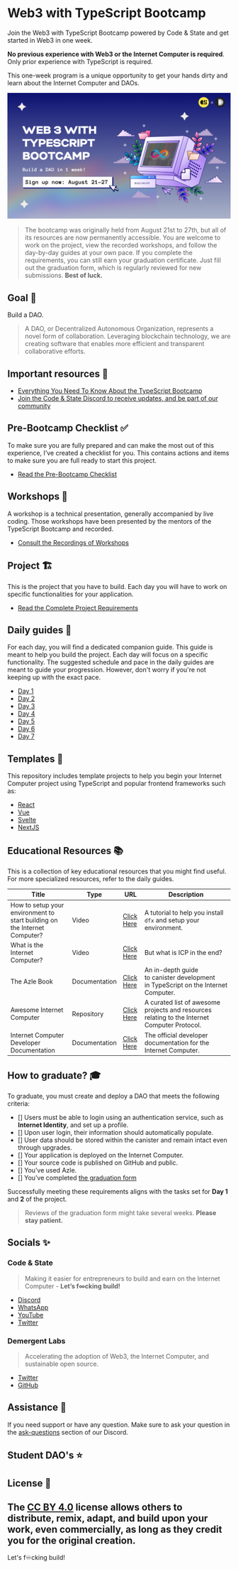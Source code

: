 # Web3 with TypeScript Bootcamp
Join the Web3 with TypeScript Bootcamp powered by Code & State and get started in Web3 in one week. <p/>
**No previous experience with Web3 or the Internet Computer is required**. Only prior experience with TypeScript is required.  <p/>
This one-week program is a unique opportunity to get your hands dirty and learn about the Internet Computer and DAOs.

<img src="./assets/main_banner.png"> </img>
> The bootcamp was originally held from August 21st to 27th, but all of its resources are now permanently accessible. You are welcome to work on the project, view the recorded workshops, and follow the day-by-day guides at your own pace. If you complete the requirements, you can still earn your graduation certificate. Just fill out the graduation form, which is regularly reviewed for new submissions. **Best of luck.**

## Goal 🎯
Build a DAO. <p>

> A DAO, or Decentralized Autonomous Organization, represents a novel form of collaboration. Leveraging blockchain technology, we are creating software that enables more efficient and transparent collaborative efforts.

## Important resources 📌
- [Everything You Need To Know About the TypeScript Bootcamp](https://medium.com/code-state/everything-you-need-to-know-about-the-typescript-bootcamp-%EF%B8%8F-fed8e64b9c51)
- [Join the Code & State Discord to receive updates, and be part of our community](https://discord.com/invite/VxC9UXpy4c)

## Pre-Bootcamp Checklist ✅
To make sure you are fully prepared and can make the most out of this experience, I’ve created a checklist for you. This contains actions and items to make sure you are full ready to start this project.

- [Read the Pre-Bootcamp Checklist](./guides/Pre-Bootcamp.MD)

## Workshops 🍿
A workshop is a technical presentation, generally accompanied by live coding. Those workshops have been presented by the mentors of the TypeScript Bootcamp and recorded. 

- [Consult the Recordings of Workshops](https://www.youtube.com/playlist?list=PLeNYxb7vPrkj3SNntZ9ANchomvAPdrU8F)


## Project 🏗️
This is the project that you have to build. Each day you will have to work on specific functionalities for your application. 

- [Read the Complete Project Requirements](./guides/Project.MD)

## Daily guides 📜
For each day, you will find a dedicated companion guide. This guide is meant to help you build the project. Each day will focus on a specific functionality. The suggested schedule and pace in the daily guides are meant to guide your progression. However, don't worry if you're not keeping up with the exact pace.
- [Day 1](./guides/days/Day_1.MD)
- [Day 2](/guides/days/Day_2.MD)
- [Day 3](/guides/days/Day_3.MD)
- [Day 4](/guides/days/Day_4.MD)
- [Day 5](/guides/days/Day_5.MD)
- [Day 6](/guides/days/Day_6.MD)
- [Day 7](/guides/days/Day_7.MD)

## Templates 🎨
This repository includes template projects to help you begin your Internet Computer project using TypeScript and popular frontend frameworks such as:
- [React](./templates/vite-react-azle/README.md)
- [Vue](./templates/vite-vue-azle/README.md)
- [Svelte](./templates/vite-svelte-azle/README.md)
- [NextJS](./templates/next-azle/README.md)

## Educational Resources 📚
This is a collection of key educational resources that you might find useful. For more specialized resources, refer to the daily guides.

| Title | Type |  URL | Description
|-----------------|-----------------|-----------------|-----------------|
| How to setup your environment to start building on the Internet Computer? | Video | [Click Here](https://www.youtube.com/watch?v=DTDP7WYU07w) | A tutorial to help you install `dfx` and setup your environment. 
| What is the Internet Computer? | Video | [Click Here](https://www.youtube.com/watch?v=CaPby7fnROE) | But what is ICP in the end?  
| The Azle Book | Documentation | [Click Here](https://demergent-labs.github.io/azle/) | An in-depth guide to canister development in TypeScript on the Internet Computer.
| Awesome Internet Computer | Repository | [Click Here](https://github.com/dfinity/awesome-internet-computer) | A curated list of awesome projects and resources relating to the Internet Computer Protocol.
| Internet Computer Developer Documentation | Documentation | [Click Here](https://internetcomputer.org/developers) | The official developer documentation for the Internet Computer.

## How to graduate? 🎓
To graduate, you must create and deploy a DAO that meets the following criteria:

- [] Users must be able to login using an authentication service, such as **Internet Identity**, and set up a profile.
- [] Upon user login, their information should automatically populate.
- [] User data should be stored within the canister and remain intact even through upgrades.
- [] Your application is deployed on the Internet Computer.
- [] Your source code is published on GitHub and public.
- [] You’ve used Azle.
- [] You’ve completed [the graduation form](https://forms.gle/8kHddDJhAUWdQ6S68)

Successfully meeting these requirements aligns with the tasks set for **Day 1** and **2**  of the project.

> Reviews of the graduation form might take several weeks. **Please stay patient.** 

## Socials ✨
### Code & State
> Making it easier for entrepreneurs to build and earn on the Internet Computer - **Let’s f∞cking build!**

- [Discord](https://discord.gg/VxC9UXpy4c)
- [WhatsApp](https://chat.whatsapp.com/Hw9YFSycNoH9mFdIbbRqBb)
- [YouTube](https://www.youtube.com/@codeandstate/videos)
- [Twitter](https://twitter.com/codeandstate)

### Demergent Labs
> Accelerating the adoption of Web3, the Internet Computer, and sustainable open source.
- [Twitter](https://twitter.com/demergentlabs)
- [GitHub](https://github.com/demergent-labs)

## Assistance 🙋
If you need support or have any question. Make sure to ask your question in the [ask-questions](https://discord.gg/FNSYrvJGnR) section of our Discord.

## Student DAO's ⭐️
## License 📝
The [CC BY 4.0](LICENSE.MD) license allows others to distribute, remix, adapt, and build upon your work, even commercially, **as long as they credit you for the original creation**.
---
Let's f♾️cking build!